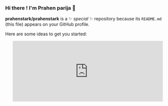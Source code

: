 ### Hi there ! I'm Prahen parija 👋


**prahenstark/prahenstark** is a ✨ _special_ ✨ repository because its `README.md` (this file) appears on your GitHub profile.

Here are some ideas to get you started:

<iframe align="right" src="https://giphy.com/embed/WJZdOtltegO76" width="480" height="195" frameBorder="0" class="giphy-embed" allowFullScreen>


<!--<img align="right" src="http://jawnism.tumblr.com/post/46535150192/jarvis-sometimes-you-gotta-run-before-you-can" alt="iron man" width="450" height="300" > -->

### Know More About Me
- 🔭 I’m currently working on myself.
- 🌱 I’m currently learning how to get along with new Technologies.
- 💬 Ask me about Java , Programmig , Drones and Flutter
- 📫 How to reach me: [Instagram](https://www.instagram.com/_staaark_/) And [Twitter](https://twitter.com/prahen_parija)
- 😄 Pronouns: He/Him
- ⚡ Fun fact: I watch a lot of Movies and TV series.


<img align="left" src='https://github-readme-stats.vercel.app/api?username=prahenstark&show_icons=true&text_color=daf7dc&bg_color=131723'>
